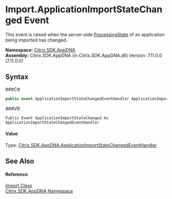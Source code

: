# Import.ApplicationImportStateChanged Event
 

This event is raised when the server-side <a href="T_Citrix_SDK_AppDNA_ProcessingState">ProcessingState</a> of an application being imported has changed.

**Namespace:**&nbsp;<a href="N_Citrix_SDK_AppDNA">Citrix.SDK.AppDNA</a><br />**Assembly:**&nbsp;Citrix.SDK.AppDNA (in Citrix.SDK.AppDNA.dll) Version: 7.11.0.0 (7.11.0.0)

## Syntax

###C#
```csharp
public event ApplicationImportStateChangedEventHandler ApplicationImportStateChanged
```

###VB
```vbnet
Public Event ApplicationImportStateChanged As ApplicationImportStateChangedEventHandler
```


#### Value
Type: <a href="T_Citrix_SDK_AppDNA_ApplicationImportStateChangedEventHandler">Citrix.SDK.AppDNA.ApplicationImportStateChangedEventHandler</a>

## See Also


#### Reference
<a href="T_Citrix_SDK_AppDNA_Import">Import Class</a><br /><a href="N_Citrix_SDK_AppDNA">Citrix.SDK.AppDNA Namespace</a><br />